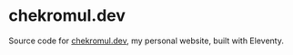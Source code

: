# chekromul.dev

Source code for [chekromul.dev](https://chekromul.dev), my personal website, built with Eleventy.
